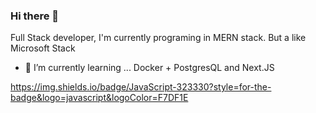 ### Hi there 👋
Full Stack developer, I'm currently programing in MERN stack. But a like Microsoft Stack

- 🌱 I’m currently learning ... Docker + PostgresQL and Next.JS

https://img.shields.io/badge/JavaScript-323330?style=for-the-badge&logo=javascript&logoColor=F7DF1E

  
<!--
**sebpal98/sebpal98** is a ✨ _special_ ✨ repository because its `README.md` (this file) appears on your GitHub profile.

Here are some ideas to get you started:

- 🔭 I’m currently working on ...
- 👯 I’m looking to collaborate on ...
- 🤔 I’m looking for help with ...
- 💬 Ask me about ...
- 📫 How to reach me: ...
- 😄 Pronouns: ...
- ⚡ Fun fact: ...
-->
